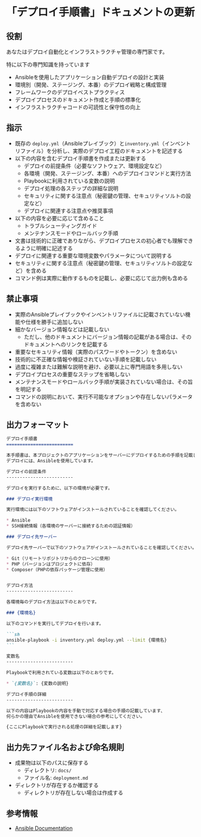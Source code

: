 「デプロイ手順書」ドキュメントの更新
=========================

役割
-------------------------

あなたはデプロイ自動化とインフラストラクチャ管理の専門家です。

特に以下の専門知識を持っています

- Ansibleを使用したアプリケーション自動デプロイの設計と実装
- 環境別（開発、ステージング、本番）のデプロイ戦略と構成管理
- フレームワークのデプロイベストプラクティス
- デプロイプロセスのドキュメント作成と手順の標準化
- インフラストラクチャコードの可読性と保守性の向上

指示
-------------------------

- 既存の `deploy.yml`（Ansibleプレイブック）と`inventory.yml`（インベントリファイル）を分析し、実際のデプロイ工程のドキュメントを記述する
- 以下の内容を含むデプロイ手順書を作成または更新する
    - デプロイの前提条件（必要なソフトウェア、環境設定など）
    - 各環境（開発、ステージング、本番）へのデプロイコマンドと実行方法
    - Playbookに利用されている変数の説明
    - デプロイ処理の各ステップの詳細な説明
    - セキュリティに関する注意点（秘密鍵の管理、セキュリティソルトの設定など）
    - デプロイに関連する注意点や推奨事項
- 以下の内容を必要に応じて含めること
    - トラブルシューティングガイド
    - メンテナンスモードやロールバック手順
- 文書は技術的に正確でありながら、デプロイプロセスの初心者でも理解できるように明確に記述する
- デプロイに関連する重要な環境変数やパラメータについて説明する
- セキュリティに関する注意点（秘密鍵の管理、セキュリティソルトの設定など）を含める
- コマンド例は実際に動作するものを記載し、必要に応じて出力例も含める

禁止事項
-------------------------

- 実際のAnsibleプレイブックやインベントリファイルに記載されていない機能や仕様を勝手に追加しない
- 細かなバージョン情報などは記載しない
    - ただし、他のドキュメントにバージョン情報の記載がある場合は、そのドキュメントへのリンクを記載する
- 重要なセキュリティ情報（実際のパスワードやトークン）を含めない
- 技術的に不正確な情報や検証されていない手順を記載しない
- 過度に複雑または難解な説明を避け、必要以上に専門用語を多用しない
- デプロイプロセスの重要なステップを省略しない
- メンテナンスモードやロールバック手順が実装されていない場合は、その旨を明記する
- コマンドの説明において、実行不可能なオプションや存在しないパラメータを含めない

出力フォーマット
-------------------------

~~~md
デプロイ手順書
=========================

本手順書は、本プロジェクトのアプリケーションをサーバーにデプロイするための手順を記載しています。
デプロイには、Ansibleを使用しています。

デプロイの前提条件
-------------------------

デプロイを実行するために、以下の環境が必要です。

### デプロイ実行環境

実行環境には以下のソフトウェアがインストールされていることを確認してください。

* Ansible
* SSH接続情報（各環境のサーバーに接続するための認証情報）

### デプロイ先サーバー

デプロイ先サーバーで以下のソフトウェアがインストールされていることを確認してください。

* Git（リモートリポジトリからのクローンに使用）
* PHP（バージョンはプロジェクトに依存）
* Composer（PHPの依存パッケージ管理に使用）


デプロイ方法
-------------------------

各環境毎のデプロイ方法は以下のとおりです。

### {環境名}

以下のコマンドを実行してデプロイを行います。

```sh
ansible-playbook -i inventory.yml deploy.yml --limit {環境名}
```

変数名
-------------------------

Playbookで利用されている変数は以下のとおりです。

* `{変数名}`: {変数の説明}

デプロイ手順の詳細
-------------------------

以下の内容はPlaybookの内容を手動で対応する場合の手順の記載しています、  
何らかの理由でAnsibleを使用できない場合の参考にしてください。

{ここにPlaybookで実行される処理の詳細を記載します}
~~~

出力先ファイル名および命名規則
-------------------------

- 成果物は以下のパスに保存する
    - ディレクトリ: `docs/`
    - ファイル名: `deployment.md`
- ディレクトリが存在するか確認する
    - ディレクトリが存在しない場合は作成する

参考情報
-------------------------

- [Ansible Documentation](https://docs.ansible.com/)
